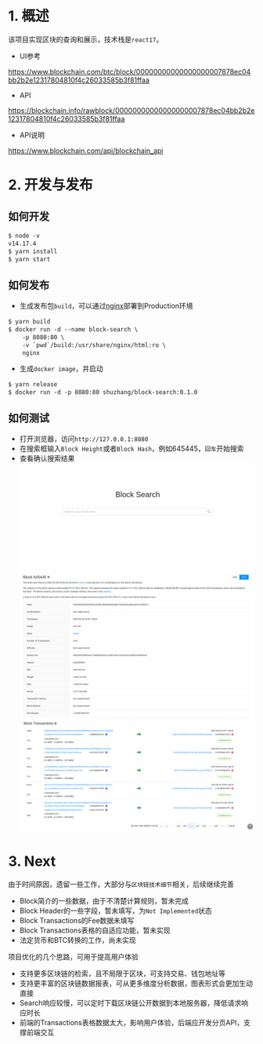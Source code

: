 # 1. 概述

该项目实现区块的查询和展示，技术栈是`react17`。

- UI参考

https://www.blockchain.com/btc/block/00000000000000000007878ec04bb2b2e12317804810f4c26033585b3f81ffaa

- API

https://blockchain.info/rawblock/00000000000000000007878ec04bb2b2e12317804810f4c26033585b3f81ffaa

- API说明

https://www.blockchain.com/api/blockchain_api

# 2. 开发与发布

## 如何开发
```
$ node -v
v14.17.4
$ yarn install
$ yarn start
```

## 如何发布

- 生成发布包`build`，可以通过[nginx](https://hub.docker.com/_/nginx)部署到Production环境
```
$ yarn build
$ docker run -d --name block-search \
    -p 8080:80 \
    -v `pwd`/build:/usr/share/nginx/html:ro \
    nginx
```

- 生成`docker image`，并启动
```
$ yarn release
$ docker run -d -p 8080:80 shuzhang/block-search:0.1.0
```

## 如何测试

- 打开浏览器，访问`http://127.0.0.1:8080`
- 在搜索框输入`Block Height`或者`Block Hash`，例如645445，`回车`开始搜索
- 查看确认搜索结果
![Search Portal](./assets/search-portal.png)
![Block Headers](./assets/block-headers.png)
![Block Transaction List](./assets/transaction-list.png)

# 3. Next

由于时间原因，遗留一些工作，大部分与`区块链技术细节`相关，后续继续完善

- Block简介的一些数据，由于不清楚计算规则，暂未完成
- Block Header的一些字段，暂未填写，为`Not Implemented`状态
- Block Transactions的Fee数据未填写
- Block Transactions表格的自适应功能，暂未实现
- 法定货币和BTC转换的工作，尚未实现

项目优化的几个思路，可用于提高用户体验
- 支持更多区块链的检索，且不局限于区块，可支持交易、钱包地址等
- 支持更丰富的区块链数据报表，可从更多维度分析数据，图表形式会更加生动直接
- Search响应较慢，可以定时下载区块链公开数据到本地服务器，降低请求响应时长
- 前端的Transactions表格数据太大，影响用户体验，后端应开发分页API，支撑前端交互
